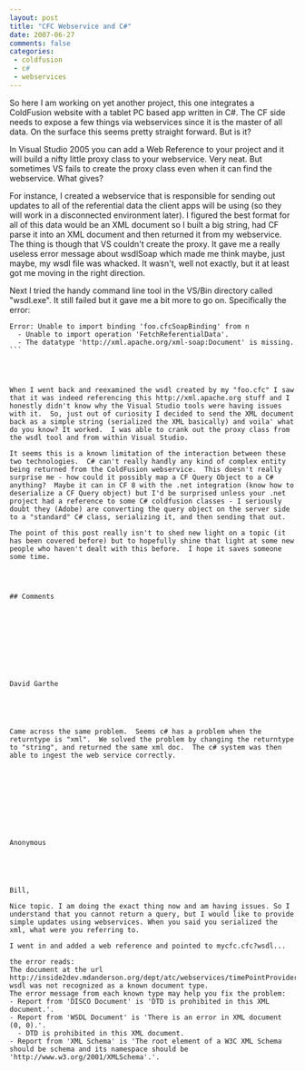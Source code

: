 ```yaml
---
layout: post
title: "CFC Webservice and C#"
date: 2007-06-27
comments: false
categories:
 - coldfusion
 - c#
 - webservices
---
```

So here I am working on yet another project, this one integrates a ColdFusion
website with a tablet PC based app written in C#. The CF side needs to expose
a few things via webservices since it is the master of all data. On the
surface this seems pretty straight forward. But is it?  
  
In Visual Studio 2005 you can add a Web Reference to your project and it will
build a nifty little proxy class to your webservice. Very neat. But sometimes
VS fails to create the proxy class even when it can find the webservice. What
gives?  
  
For instance, I created a webservice that is responsible for sending out
updates to all of the referential data the client apps will be using (so they
will work in a disconnected environment later). I figured the best format for
all of this data would be an XML document so I built a big string, had CF
parse it into an XML document and then returned it from my webservice. The
thing is though that VS couldn't create the proxy. It gave me a really useless
error message about wsdlSoap which made me think maybe, just maybe, my wsdl
file was whacked. It wasn't, well not exactly, but it at least got me moving
in the right direction.  
  
Next I tried the handy command line tool in the VS/Bin directory called
"wsdl.exe". It still failed but it gave me a bit more to go on. Specifically
the error:  
  

    
    
      
    Error: Unable to import binding 'foo.cfcSoapBinding' from n  
      - Unable to import operation 'FetchReferentialData'.  
      - The datatype 'http://xml.apache.org/xml-soap:Document' is missing.  
    ```
    
    
      
      
    When I went back and reexamined the wsdl created by my "foo.cfc" I saw that it was indeed referencing this http://xml.apache.org stuff and I honestly didn't know why the Visual Studio tools were having issues with it.  So, just out of curiosity I decided to send the XML document back as a simple string (serialized the XML basically) and voila' what do you know? It worked.  I was able to crank out the proxy class from the wsdl tool and from within Visual Studio.  
      
    It seems this is a known limitation of the interaction between these two technologies.  C# can't really handly any kind of complex entity being returned from the ColdFusion webservice.  This doesn't really surprise me - how could it possibly map a CF Query Object to a C# anything?  Maybe it can in CF 8 with the .net integration (know how to deserialize a CF Query object) but I'd be surprised unless your .net project had a reference to some C# coldfusion classes - I seriously doubt they (Adobe) are converting the query object on the server side to a "standard" C# class, serializing it, and then sending that out.  
      
    The point of this post really isn't to shed new light on a topic (it has been covered before) but to hopefully shine that light at some new people who haven't dealt with this before.  I hope it saves someone some time.
    
    
    
    
    ## Comments
    
    
    
    
    
    
    
    
    
    
    David Garthe
    
    
    
    
    
    Came across the same problem.  Seems c# has a problem when the returntype is "xml".  We solved the problem by changing the returntype to "string", and returned the same xml doc.  The c# system was then able to ingest the web service correctly.
    
    
    
    
    
    
    
    
    
    
    Anonymous
    
    
    
    
    
    Bill,  
      
    Nice topic. I am doing the exact thing now and am having issues. So I understand that you cannot return a query, but I would like to provide simple updates using webservices. When you said you serialized the xml, what were you referring to.  
      
    I went in and added a web reference and pointed to mycfc.cfc?wsdl...  
      
    the error reads:  
    The document at the url http://inside2dev.mdanderson.org/dept/atc/webservices/timePointProvider.cfc?wsdl was not recognized as a known document type.  
    The error message from each known type may help you fix the problem:  
    - Report from 'DISCO Document' is 'DTD is prohibited in this XML document.'.  
    - Report from 'WSDL Document' is 'There is an error in XML document (0, 0).'.  
      - DTD is prohibited in this XML document.  
    - Report from 'XML Schema' is 'The root element of a W3C XML Schema should be schema and its namespace should be 'http://www.w3.org/2001/XMLSchema'.'.
    
    
    
    
    
    
    
    
    

